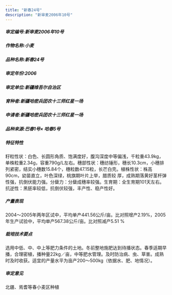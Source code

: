 ```yaml
---
title: "新春24号"
description: "新审麦2006年10号"
---
```

##### 审定编号:新审麦2006年10号

##### 作物名称:小麦

##### 品种名称:新春24号

##### 审定年份:2006

##### 审定单位:新疆维吾尔自治区

##### 育种者:新疆哈密兵团农十三师红星一场

##### 申请者:新疆哈密兵团农十三师红星一场

##### 品种来源:巴春1号× 哈春5号

##### 特征特性
籽粒性状：白色、长圆形角质、饱满度好，腹沟深度中等偏浅，千粒重43.9kg，单株粒重2.34g，容重790g/L左右。穗部性状：穗纺锤形，穗长10.3cm，小穗排列紧密，结实小穗数15.84个，穗粒数47.15粒，长芒白壳。植株性状：株高90cm，幼苗直立，叶色深绿，桃旗期叶片上举，腊质较 厚，成熟期落黄好茎杆弹性强，抗倒伏能力强。分蘖力：分蘖成穗率较强。生育期：全生育期101天左右。抗逆性：黑胚率较低，抗倒伏较强，丰产性、稳产性好。

##### 产量表现
2004～2005年两年区试中，平均单产441.56公斤/亩。比对照增产2.19%，2005年生产试验中，平均单产567.38公斤/亩。比对照减产5.51 %

##### 栽培技术要点
选用中低、中、中上等肥力条件的土地。冬前整地施肥达到待播状态。春季适期早播，合理密植，播种量22kg／亩，中等肥水管理。及时防治病、虫、草害。成熟时及时收获。适宜的产量水平为亩产200～500kg（依据水、肥、地情况）。

##### 审定意见
北疆、焉耆等春小麦区种植
